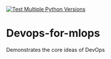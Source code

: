 [![Test Multiple Python Versions](https://github.com/vedantgoswami/Devops-for-mlops/actions/workflows/main.yml/badge.svg)](https://github.com/vedantgoswami/Devops-for-mlops/actions/workflows/main.yml)
# Devops-for-mlops
Demonstrates the core ideas of DevOps
